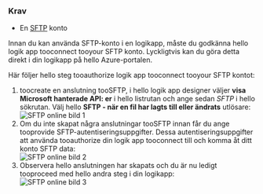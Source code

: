 ### <a name="prerequisites"></a>Krav
* En [SFTP](https://en.wikipedia.org/wiki/SSH_File_Transfer_Protocol) konto  

Innan du kan använda SFTP-konto i en logikapp, måste du godkänna hello logik app tooconnect tooyour SFTP konto. Lyckligtvis kan du göra detta direkt i din logikapp på hello Azure-portalen.  

Här följer hello steg tooauthorize logik app tooconnect tooyour SFTP kontot:  

1. toocreate en anslutning tooSFTP, i hello logik app designer väljer **visa Microsoft hanterade API: er** i hello listrutan och ange sedan *SFTP* i hello sökrutan. Välj hello **SFTP - när en fil har lagts till eller ändrats** utlösare:  
   ![SFTP online bild 1](./media/connectors-create-api-sftp/sftp-1.png)  
2. Om du inte skapat några anslutningar tooSFTP innan får du ange tooprovide SFTP-autentiseringsuppgifter. Dessa autentiseringsuppgifter att använda tooauthorize din logik app tooconnect till och komma åt ditt konto SFTP data:  
   ![SFTP online bild 2](./media/connectors-create-api-sftp/sftp-2.png)  
3. Observera hello anslutningen har skapats och du är nu ledigt tooproceed med hello andra steg i din logikapp:   
   ![SFTP online bild 3](./media/connectors-create-api-sftp/sftp-3.png) 

